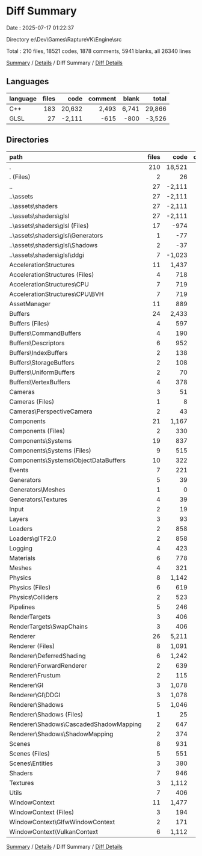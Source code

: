 # Diff Summary

Date : 2025-07-17 01:22:37

Directory e:\\Dev\\Games\\RaptureVK\\Engine\\src

Total : 210 files,  18521 codes, 1878 comments, 5941 blanks, all 26340 lines

[Summary](results.md) / [Details](details.md) / Diff Summary / [Diff Details](diff-details.md)

## Languages
| language | files | code | comment | blank | total |
| :--- | ---: | ---: | ---: | ---: | ---: |
| C++ | 183 | 20,632 | 2,493 | 6,741 | 29,866 |
| GLSL | 27 | -2,111 | -615 | -800 | -3,526 |

## Directories
| path | files | code | comment | blank | total |
| :--- | ---: | ---: | ---: | ---: | ---: |
| . | 210 | 18,521 | 1,878 | 5,941 | 26,340 |
| . (Files) | 2 | 26 | 27 | 18 | 71 |
| .. | 27 | -2,111 | -615 | -800 | -3,526 |
| ..\\assets | 27 | -2,111 | -615 | -800 | -3,526 |
| ..\\assets\\shaders | 27 | -2,111 | -615 | -800 | -3,526 |
| ..\\assets\\shaders\\glsl | 27 | -2,111 | -615 | -800 | -3,526 |
| ..\\assets\\shaders\\glsl (Files) | 17 | -974 | -221 | -356 | -1,551 |
| ..\\assets\\shaders\\glsl\\Generators | 1 | -77 | -6 | -19 | -102 |
| ..\\assets\\shaders\\glsl\\Shadows | 2 | -37 | -13 | -21 | -71 |
| ..\\assets\\shaders\\glsl\\ddgi | 7 | -1,023 | -375 | -404 | -1,802 |
| AccelerationStructures | 11 | 1,437 | 134 | 436 | 2,007 |
| AccelerationStructures (Files) | 4 | 718 | 102 | 219 | 1,039 |
| AccelerationStructures\\CPU | 7 | 719 | 32 | 217 | 968 |
| AccelerationStructures\\CPU\\BVH | 7 | 719 | 32 | 217 | 968 |
| AssetManager | 11 | 889 | 100 | 337 | 1,326 |
| Buffers | 24 | 2,433 | 262 | 807 | 3,502 |
| Buffers (Files) | 4 | 597 | 87 | 237 | 921 |
| Buffers\\CommandBuffers | 4 | 190 | 38 | 75 | 303 |
| Buffers\\Descriptors | 6 | 952 | 94 | 279 | 1,325 |
| Buffers\\IndexBuffers | 2 | 138 | 8 | 46 | 192 |
| Buffers\\StorageBuffers | 2 | 108 | 5 | 44 | 157 |
| Buffers\\UniformBuffers | 2 | 70 | 10 | 40 | 120 |
| Buffers\\VertexBuffers | 4 | 378 | 20 | 86 | 484 |
| Cameras | 3 | 51 | 1 | 30 | 82 |
| Cameras (Files) | 1 | 8 | 1 | 8 | 17 |
| Cameras\\PerspectiveCamera | 2 | 43 | 0 | 22 | 65 |
| Components | 21 | 1,167 | 138 | 453 | 1,758 |
| Components (Files) | 2 | 330 | 40 | 125 | 495 |
| Components\\Systems | 19 | 837 | 98 | 328 | 1,263 |
| Components\\Systems (Files) | 9 | 515 | 61 | 205 | 781 |
| Components\\Systems\\ObjectDataBuffers | 10 | 322 | 37 | 123 | 482 |
| Events | 7 | 221 | 41 | 76 | 338 |
| Generators | 5 | 39 | 249 | 15 | 303 |
| Generators\\Meshes | 1 | 0 | 0 | 1 | 1 |
| Generators\\Textures | 4 | 39 | 249 | 14 | 302 |
| Input | 2 | 19 | 1 | 10 | 30 |
| Layers | 3 | 93 | 10 | 29 | 132 |
| Loaders | 2 | 858 | 221 | 254 | 1,333 |
| Loaders\\glTF2.0 | 2 | 858 | 221 | 254 | 1,333 |
| Logging | 4 | 423 | 69 | 110 | 602 |
| Materials | 6 | 778 | 60 | 265 | 1,103 |
| Meshes | 4 | 321 | 41 | 117 | 479 |
| Physics | 8 | 1,142 | 177 | 425 | 1,744 |
| Physics (Files) | 6 | 619 | 94 | 278 | 991 |
| Physics\\Colliders | 2 | 523 | 83 | 147 | 753 |
| Pipelines | 5 | 246 | 9 | 125 | 380 |
| RenderTargets | 3 | 406 | 7 | 107 | 520 |
| RenderTargets\\SwapChains | 3 | 406 | 7 | 107 | 520 |
| Renderer | 26 | 5,211 | 423 | 1,680 | 7,314 |
| Renderer (Files) | 8 | 1,091 | 29 | 326 | 1,446 |
| Renderer\\DeferredShading | 6 | 1,242 | 84 | 408 | 1,734 |
| Renderer\\ForwardRenderer | 2 | 639 | 47 | 189 | 875 |
| Renderer\\Frustum | 2 | 115 | 27 | 32 | 174 |
| Renderer\\GI | 3 | 1,078 | 98 | 367 | 1,543 |
| Renderer\\GI\\DDGI | 3 | 1,078 | 98 | 367 | 1,543 |
| Renderer\\Shadows | 5 | 1,046 | 138 | 358 | 1,542 |
| Renderer\\Shadows (Files) | 1 | 25 | 3 | 15 | 43 |
| Renderer\\Shadows\\CascadedShadowMapping | 2 | 647 | 87 | 213 | 947 |
| Renderer\\Shadows\\ShadowMapping | 2 | 374 | 48 | 130 | 552 |
| Scenes | 8 | 931 | 125 | 292 | 1,348 |
| Scenes (Files) | 5 | 551 | 68 | 187 | 806 |
| Scenes\\Entities | 3 | 380 | 57 | 105 | 542 |
| Shaders | 7 | 946 | 106 | 270 | 1,322 |
| Textures | 3 | 1,112 | 93 | 271 | 1,476 |
| Utils | 7 | 406 | 67 | 131 | 604 |
| WindowContext | 11 | 1,477 | 132 | 483 | 2,092 |
| WindowContext (Files) | 3 | 194 | 13 | 103 | 310 |
| WindowContext\\GlfwWindowContext | 2 | 171 | 23 | 50 | 244 |
| WindowContext\\VulkanContext | 6 | 1,112 | 96 | 330 | 1,538 |

[Summary](results.md) / [Details](details.md) / Diff Summary / [Diff Details](diff-details.md)